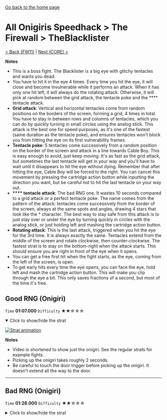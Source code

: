 [Go back to the home page](https://github.com/Doublevil/scbspeedrun)

# All Onigiris Speedhack > The Firewall > TheBlacklister

[< Back (FW11)](https://github.com/Doublevil/scbspeedrun/blob/main/levels/arb_sh/FW/FW11.md) | [Next (CORE) >](https://github.com/Doublevil/scbspeedrun/blob/main/levels/arb_sh/CORE/CORE.md)

**Notes**
- This is a boss fight. The Blacklister is a big eye with glitchy tentacles and wants you dead.
- You have to hit it in the eye 4 times. Every time you hit the eye, it will close and become invulnerable while it performs an attack. When it has only one hit left, it will always do the rotating attack. Otherwise, it will pick at random between the grid attack, the tentacle poke and the **** tentacle attack.
- **Grid attack**: Vertical and horizontal tentacles come from random positions on the borders of the screen, forming a grid, 4 times in total. You have to stay in between rows and columns of tentacles, which you can do by quickly turning in small circles using the analog stick. This attack is the best one for speed purposes, as it's one of the fastest (same duration as the tentacle poke), and ensures tentacles won't block you from hitting the eye on its first vulnerability frames.
- **Tentacle poke**: 5 tentacles come successively from a random position on the border of the screen and attack in a line towards Cable Boy. This is easy enough to avoid, just keep moving. It's as fast as the grid attack, but sometimes the last tentacle will get in your way and you'll have to wait until it disappears to hit the eye without dying. Remember that after hitting the eye, Cable Boy will be forced to the right. You can cancel this movement by pressing the cartridge action button while inputting the direction you want, but be careful not to hit the last tentacle on your way out.
- **&#42;&#42;&#42;&#42; tentacle attack**: The bad RNG one. It wastes 10 seconds compared to a grid attack or a perfect tentacle poke. The name comes from the pattern of the attack: tentacles come successively from the border of the screen, always at the same spots and angles, drawing 4 stars that look like the * character. The best way to stay safe from this attack is to just stay over or under the eye by turning quickly in circles with the analog stick, or just holding left and mashing the cartridge action button.
- **Rotating attack**: This is the last attack, triggered when you hit the eye for the 3rd time. It is always exactly the same. Tentacles extend from the middle of the screen and rotate clockwise, then counter-clockwise. The fastest strat is to stay on the bottom-right when the attack starts. This should ensure you are right in front of the eye when it opens.
- You can get a free first hit when the fight starts, as the eye, coming from the left of the screen, is open.
- To get early hits every time the eye opens, you can face the eye, hold left and mash the cartridge action button. This will make you clip through the eye a bit. This only saves fractions of a second, but most of the time it's free.

## Good RNG (Onigiri)

`Time` **01:07.000** `Difficulty` ★★☆☆☆
<details open>
  <summary>Click to show/hide the strat</summary>

  [![Strat animation](https://github.com/Doublevil/scbspeedrun/blob/main/media/levels/FW/TheBlacklister_OnigiriLucky.webp)](https://github.com/Doublevil/scbspeedrun/blob/main/media/levels/FW/TheBlacklister_OnigiriLucky.mp4?raw=true)

  **Notes**
  - Video is shortened to show just the onigiri. See the regular strats for example fights.
  - Picking up the onigiri takes roughly 2 seconds.
  - Be careful to touch the door trigger before picking up the onigiri. It doesn't extend all the way to the door.
</details>

---
## Bad RNG (Onigiri)

`Time` **01:28.000** `Difficulty` ★★☆☆☆
<details>
  <summary>Click to show/hide the strat</summary>

  [![Strat animation](https://github.com/Doublevil/scbspeedrun/blob/main/media/levels/FW/TheBlacklister_OnigiriUnlucky.webp)](https://github.com/Doublevil/scbspeedrun/blob/main/media/levels/FW/TheBlacklister_OnigiriUnlucky.mp4?raw=true)

  **Notes**
  - Video is shortened to show just the onigiri. See the regular strats for example fights.
  - Picking up the onigiri takes roughly 2 seconds.
  - Be careful to touch the door trigger before picking up the onigiri. It doesn't extend all the way to the door.
</details>
